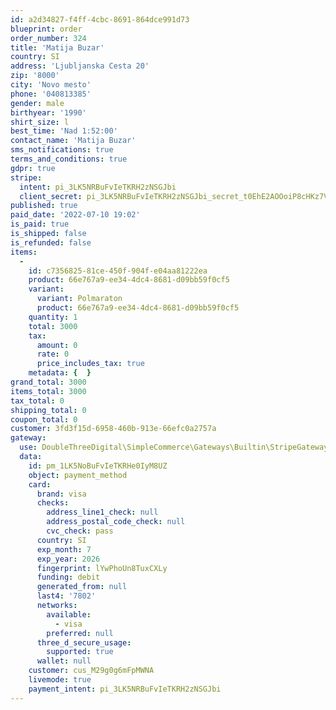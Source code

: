 ```yaml
---
id: a2d34827-f4ff-4cbc-8691-864dce991d73
blueprint: order
order_number: 324
title: 'Matija Buzar'
country: SI
address: 'Ljubljanska Cesta 20'
zip: '8000'
city: 'Novo mesto'
phone: '040813385'
gender: male
birthyear: '1990'
shirt_size: l
best_time: 'Nad 1:52:00'
contact_name: 'Matija Buzar'
sms_notifications: true
terms_and_conditions: true
gdpr: true
stripe:
  intent: pi_3LK5NRBuFvIeTKRH2zNSGJbi
  client_secret: pi_3LK5NRBuFvIeTKRH2zNSGJbi_secret_t0EhE2AOOoiP8cHKz7VlNmSNY
published: true
paid_date: '2022-07-10 19:02'
is_paid: true
is_shipped: false
is_refunded: false
items:
  -
    id: c7356825-81ce-450f-904f-e04aa81222ea
    product: 66e767a9-ee34-4dc4-8681-d09bb59f0cf5
    variant:
      variant: Polmaraton
      product: 66e767a9-ee34-4dc4-8681-d09bb59f0cf5
    quantity: 1
    total: 3000
    tax:
      amount: 0
      rate: 0
      price_includes_tax: true
    metadata: {  }
grand_total: 3000
items_total: 3000
tax_total: 0
shipping_total: 0
coupon_total: 0
customer: 3fd3f15d-6958-460b-913e-66efc0a2757a
gateway:
  use: DoubleThreeDigital\SimpleCommerce\Gateways\Builtin\StripeGateway
  data:
    id: pm_1LK5NoBuFvIeTKRHe0IyM8UZ
    object: payment_method
    card:
      brand: visa
      checks:
        address_line1_check: null
        address_postal_code_check: null
        cvc_check: pass
      country: SI
      exp_month: 7
      exp_year: 2026
      fingerprint: lYwPhoUn8TuxCXLy
      funding: debit
      generated_from: null
      last4: '7802'
      networks:
        available:
          - visa
        preferred: null
      three_d_secure_usage:
        supported: true
      wallet: null
    customer: cus_M29g0g6mFpMWNA
    livemode: true
    payment_intent: pi_3LK5NRBuFvIeTKRH2zNSGJbi
---
```

